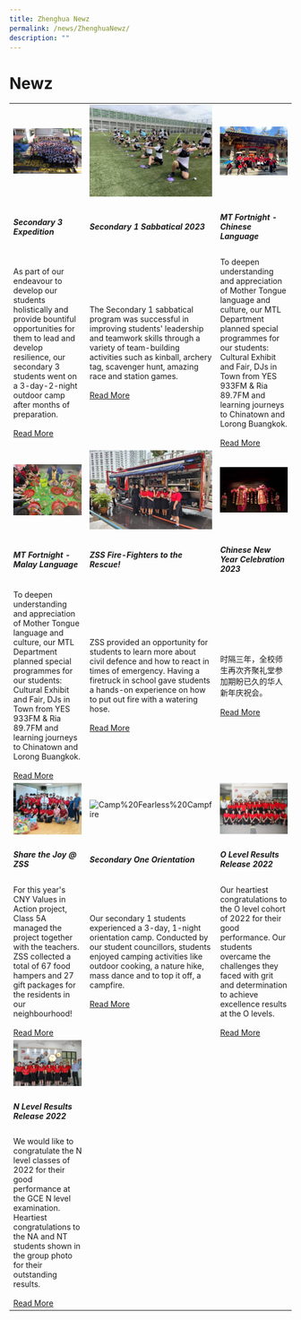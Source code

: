 ```yaml
---
title: Zhenghua Newz
permalink: /news/ZhenghuaNewz/
description: ""
---
```

# Newz
<table>
  <tbody>
		<tr>
    <td width="33%"><img src="/images/sec3exp1.jpg" alt="MT Fortnight"></td>
    <td width="33%"><img src="/images/sec1sab4.jpg" alt="MT Fortnight"></td>
    <td width="33%"><img src="/images/mainpic.jpg" alt="MT Fortnight"></td>
  </tr>
  <tr>
    <td>
      <h5>Secondary 3 Expedition</h5>
    </td>
    <td>
      <h5>Secondary 1 Sabbatical 2023</h5>
    </td>
    <td>
      <h5>MT Fortnight - Chinese Language</h5>
    </td>
  </tr>
  <tr>
    <td>As part of our endeavour to develop our students holistically and provide bountiful opportunities for them to lead and develop resilience, our secondary 3 students went on a 3-day-2-night outdoor camp after months of preparation.<br> <br>
      <a href="/sec3expedition2023/">Read More</a>
    </td>
    <td>The Secondary 1 sabbatical program was successful in improving students' leadership and teamwork skills through a variety of team-building activities such as kinball, archery tag, scavenger hunt, amazing race and station games.<br>
      <br>
      <a href="/zhenghua-newz/nav/sec-1-sab/">Read More</a>
    </td>
    <td>To deepen understanding and appreciation of Mother Tongue language and culture, our MTL Department planned special programmes for our students: Cultural Exhibit and Fair, DJs in Town from YES 933FM &amp; Ria 89.7FM and learning journeys to Chinatown and Lorong Buangkok.<br> <br>
      <a href="/mtfortnightcl2023/">Read More</a>
    </td>
  </tr>
		<tr>
    <td width="33%"><img src="/images/mtfortnightmlmainpic.jpg" alt="MT Fortnight"></td>
    <td width="33%"><img src="/images/TD1.jpg" alt="TotalDefence"></td>
    <td width="33%"><img src="/images/CNY1.jpg" alt="CNY1"></td>
  </tr>
  <tr>
    <td>
      <h5>MT Fortnight - Malay Language</h5>
    </td>
    <td>
      <h5>ZSS Fire-Fighters to the Rescue!</h5>
    </td>
    <td>
      <h5>Chinese New Year Celebration 2023</h5>
    </td>
  </tr>
  <tr>
    <td>To deepen understanding and appreciation of Mother Tongue language and culture, our MTL Department planned special programmes for our students: Cultural Exhibit and Fair, DJs in Town from YES 933FM &amp; Ria 89.7FM and learning journeys to Chinatown and Lorong Buangkok.<br>
      <br>
      <a href="/mtfortnightml2023/">Read More</a>
    </td>
    <td>ZSS provided an opportunity for students to learn more about civil defence and how to react in times of emergency. Having a firetruck in school gave students a hands-on experience on how to put out fire with a watering hose.<br> <br>
      <a href="/totaldefence2023/">Read More</a>
    </td>
    <td>时隔三年，全校师生再次齐聚礼堂参加期盼已久的华人新年庆祝会。<br>
      <br>
      <a href="/cny2023/">Read More</a>
    </td>
  </tr>
  <tr>
    <td width="33%"><img src="/images/sharethejoy%20mainpic.jpg" alt="sharethejoy%20mainpic"></td>
    <td width="33%"><img src="/images/Camp%20Fearless%20Campfire.jpeg" alt="Camp%20Fearless%20Campfire"></td>
    <td width="33%"><img src="/images/P1011262.jpg" alt="P1011262"></td>
  </tr>
  <tr>
    <td>
      <h5>Share the Joy @ ZSS</h5>
    </td>
    <td>
		<h5>Secondary One Orientation</h5>
		</td>
    <td>
		<h5>O Level Results Release 2022</h5>
		</td>
  </tr>
  <tr>
    <td>
      For this year's CNY Values in Action project, Class 5A managed the project together with the teachers. ZSS collected a total of 67 food hampers and 27 gift packages for the residents in our neighbourhood!<br>
      <br>
      <a href="/sharethejoyzss/">Read More</a>
    </td>
    <td>
   Our secondary 1 students experienced a 3-day, 1-night orientation camp. Conducted by our student councillors, students enjoyed camping activities like outdoor cooking, a nature hike, mass dance and to top it off, a campfire.<br>
      <br>
      <a href="/CampFearless2023/">Read More</a>
    </td>
    <td>
			      Our heartiest congratulations to the O level cohort of 2022 for their good performance. Our students overcame the challenges they faced with grit and determination to achieve excellence results at the O levels.<br>
      <br>
      <a href="/achievements/Academic-Achievements/permalink/">Read More</a>
		</td>
  </tr>
		  <tr>
    <td width="33%"><img src="/images/2022NLEVELRESULSTSRELEASE.jpg" alt="2022NLEVELRESULSTSRELEASE"></td>
    <td width="33%"></td>
    <td width="33%"></td>
  </tr>
		 <tr>
    <td>
      <h5>N Level Results Release 2022</h5>
    </td>
    <td>
		</td>
    <td>
		</td>
  </tr>
  <tr>
    <td>
			  We would like to congratulate the N level classes of 2022 for their good performance at the GCE N level examination. Heartiest congratulations to the NA and NT students shown in the group photo for their outstanding results.<br>
      <br>
      <a href="/achievements/Academic-Achievements/2022-N-Level-Examination-Results/">Read More</a>
		</td>
    <td>
		</td>
    <td>
		</td>
  </tr>
</tbody></table>